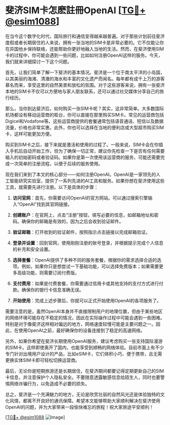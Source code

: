 # 斐济SIM卡怎麽註冊OpenAI [[TG💪+ @esim1088](https://t.me/s/esim1088)]

在当今这个数字化时代，国际旅行和通信变得越来越普遍。对于那些计划前往斐济度假或者长期居住的人来说，拥有一张当地的SIM卡是非常必要的。它不仅能让你在异国他乡保持联络，还能帮助你更好地融入当地的生活。然而，在斐济使用SIM卡的过程中，你可能会遇到一些问题，比如如何注册OpenAI这样的服务。今天，我们就来详细探讨一下这个问题。

首先，让我们简单了解一下斐济的基本情况。斐济是一个位于南太平洋的小岛国，以其美丽的海滩、清澈的海水和丰富的文化遗产而闻名。每年都有成千上万的游客慕名而来，享受这里的自然美景和放松的氛围。对于这些游客来说，拥有一张斐济本地的SIM卡不仅可以方便地与家人朋友联系，还可以通过社交媒体分享自己的旅行经历。

那么，当你到达斐济后，如何购买一张SIM卡呢？其实，这非常简单。大多数国际机场都设有移动运营商的柜台，你可以直接在那里购买SIM卡。常见的运营商包括Digicel和Vodafone等。这些运营商提供的套餐通常包括语音通话、短信以及数据流量，价格也非常实惠。此外，你也可以选择在当地的便利店或大型超市购买SIM卡，这样可能更加方便。

购买到SIM卡之后，接下来就是激活和使用的过程了。一般来说，SIM卡会在你插入手机后自动开始工作，但为了确保一切正常，建议你先检查一下是否有任何需要输入的初始密码或者验证码。如果你是第一次使用该运营商的服务，可能还需要完成一次简单的注册流程，以便于后续的服务使用。

现在我们来到了本文的核心部分——如何注册OpenAI。OpenAI是一家领先的人工智能研究实验室，提供了一系列先进的AI工具和服务。如果你想在斐济使用这些工具，就需要先进行注册。以下是具体的步骤：

1. **访问官网**：首先，你需要访问OpenAI的官方网站。可以通过搜索引擎输入“OpenAI”找到其官网链接。

2. **创建账户**：在官网上，点击“注册”按钮，填写必要的信息，如邮箱地址和密码。确保你的邮箱是有效的，因为之后会收到验证邮件。

3. **验证邮箱**：打开收到的验证邮件，按照指示点击链接以完成邮箱验证。

4. **登录并设置**：回到官网，使用刚刚注册的账号登录，并根据提示完成个人信息的补充和安全设置。

5. **选择套餐**：OpenAI提供了多种不同的服务套餐，根据你的需求选择合适的选项。例如，如果你只是想尝试一下基础功能，可以选择免费版本；如果需要更多高级功能，则需要订阅付费版。

6. **支付费用**：如果是付费套餐，你需要通过信用卡或其他支持的支付方式进行付款。确保你的银行卡信息准确无误。

7. **开始使用**：完成上述步骤后，你就可以正式开始使用OpenAI的各项服务了。

需要注意的是，虽然OpenAI本身并不直接限制用户的地理位置，但由于某些地区的网络环境可能存在不稳定的情况，因此在实际操作过程中可能会遇到一些困难。特别是对于像斐济这样相对偏远的地方，网络速度较慢可能是主要问题之一。因此，在使用OpenAI之前，最好确保你的设备连接到了稳定的高速网络。

另外，如果你希望在斐济长期使用OpenAI服务，建议考虑购买一张支持国际漫游的SIM卡。这样即使离开了国内，也能享受到顺畅的网络体验。目前市面上有不少专门针对出境用户设计的产品，比如eSIM卡，它们体积小巧、便于携带，且无需更换实体SIM卡即可轻松切换运营商。

最后，无论你是短期旅游还是长期居住，在斐济期间都要记得定期更新自己的SIM卡信息，并注意保护个人隐私安全。不要随意透露敏感信息给陌生人，同时也要警惕网络诈骗行为，以免造成不必要的损失。

总之，斐济是一个充满魅力的地方，无论是欣赏壮丽的自然风光还是体验独特的文化风情，都离不开良好的通讯保障。希望本文能够帮助大家顺利解决在斐济使用OpenAI的问题，并为大家带来一段愉快难忘的旅程！祝大家旅途平安顺利！

[[TG💪+ @esim1088](https://t.me/s/esim1088) ![Image](https://i.postimg.cc/4NQfJmqS/Snipaste-2025-05-13-00-14-12.png)]